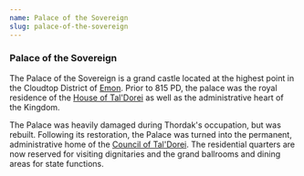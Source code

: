 ```yaml
---
name: Palace of the Sovereign
slug: palace-of-the-sovereign
---
```

### Palace of the Sovereign
The Palace of the Sovereign is a grand castle located at the highest point in the Cloudtop District of [Emon](emon). Prior to 815 PD, the palace was the royal residence of the [House of Tal'Dorei](house-of-taldorei) as well as the administrative heart of the Kingdom.

The Palace was heavily damaged during Thordak's occupation, but was rebuilt. Following its restoration, the Palace was turned into the permanent, administrative home of the [Council of Tal'Dorei](council-of-taldorei). The residential quarters are now reserved for visiting dignitaries and the grand ballrooms and dining areas for state functions. 

